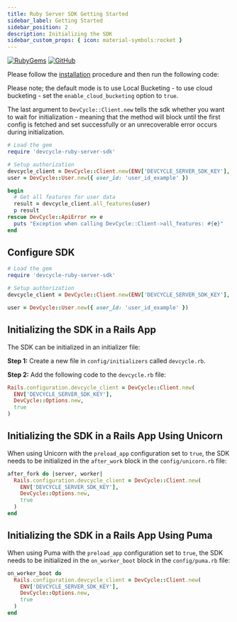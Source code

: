 ```yaml
---
title: Ruby Server SDK Getting Started
sidebar_label: Getting Started
sidebar_position: 2
description: Initializing the SDK
sidebar_custom_props: { icon: material-symbols:rocket }
---
```


[![RubyGems](https://badgen.net/rubygems/v/devcycle-ruby-server-sdk/latest)](https://rubygems.org/gems/devcycle-ruby-server-sdk)
[![GitHub](https://img.shields.io/github/stars/devcyclehq/ruby-server-sdk.svg?style=social&label=Star&maxAge=2592000)](https://github.com/DevCycleHQ/ruby-server-sdk)

Please follow the [installation](/sdk/server-side-sdks/ruby/ruby-install) procedure and then run the following code:

Please note; the default mode is to use Local Bucketing - to use cloud bucketing - set the `enable_cloud_bucketing`
option to `true`.

The last argument to `DevCycle::Client.new` tells the sdk whether you want to wait for initialization - meaning that the
method will block until the first config is fetched and set successfully or an unrecoverable error occurs during
initialization.

```ruby
# Load the gem
require 'devcycle-ruby-server-sdk'

# Setup authorization
devcycle_client = DevCycle::Client.new(ENV['DEVCYCLE_SERVER_SDK_KEY'], DevCycle::Options.new, true)
user = DevCycle::User.new({ user_id: 'user_id_example' })

begin
  # Get all features for user data
  result = devcycle_client.all_features(user)
  p result
rescue DevCycle::ApiError => e
  puts "Exception when calling DevCycle::Client->all_features: #{e}"
end

```

## Configure SDK

```ruby
# Load the gem
require 'devcycle-ruby-server-sdk'

# Setup authorization
devcycle_client = DevCycle::Client.new(ENV['DEVCYCLE_SERVER_SDK_KEY'], DevCycle::Options.new, true)

user = DevCycle::User.new({ user_id: 'user_id_example' })
```

## Initializing the SDK in a Rails App

The SDK can be initialized in an initializer file:

**Step 1:** Create a new file in `config/initializers` called `devcycle.rb`.

**Step 2:** Add the following code to the `devcycle.rb` file:

```ruby
Rails.configuration.devcycle_client = DevCycle::Client.new(
  ENV['DEVCYCLE_SERVER_SDK_KEY'],
  DevCycle::Options.new,
  true
)
```

## Initializing the SDK in a Rails App Using Unicorn

When using Unicorn with the `preload_app` configuration set to `true`, the SDK needs to be initialized in the
`after_work` block in the `config/unicorn.rb` file:

```ruby
after_fork do |server, worker|
  Rails.configuration.devcycle_client = DevCycle::Client.new(
    ENV['DEVCYCLE_SERVER_SDK_KEY'],
    DevCycle::Options.new,
    true
  )
end
```

## Initializing the SDK in a Rails App Using Puma

When using Puma with the `preload_app` configuration set to `true`, the SDK needs to be initialized in the
`on_worker_boot` block in the `config/puma.rb` file:

```ruby
on_worker_boot do
  Rails.configuration.devcycle_client = DevCycle::Client.new(
    ENV['DEVCYCLE_SERVER_SDK_KEY'],
    DevCycle::Options.new,
    true
  )
end
```
